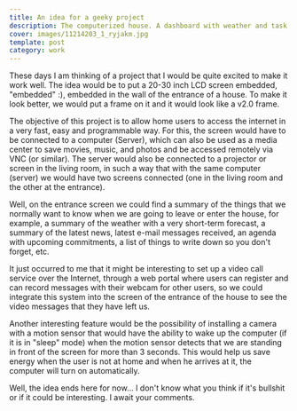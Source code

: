 ```yaml
---
title: An idea for a geeky project
description: The computerized house. A dashboard with weather and task information in the mirror at the entrance
cover: images/11214203_1_ryjakm.jpg
template: post
category: work
---
```


These days I am thinking of a project that I would be quite excited to make it work well. The idea would be to put a 20-30 inch LCD screen embedded, "embedded" :), embedded in the wall of the entrance of a house. To make it look better, we would put a frame on it and it would look like a v2.0 frame.

The objective of this project is to allow home users to access the internet in a very fast, easy and programmable way. For this, the screen would have to be connected to a computer (Server), which can also be used as a media center to save movies, music, and photos and be accessed remotely via VNC (or similar). The server would also be connected to a projector or screen in the living room, in such a way that with the same computer (server) we would have two screens connected (one in the living room and the other at the entrance).

Well, on the entrance screen we could find a summary of the things that we normally want to know when we are going to leave or enter the house, for example, a summary of the weather with a very short-term forecast, a summary of the latest news, latest e-mail messages received, an agenda with upcoming commitments, a list of things to write down so you don't forget, etc.

It just occurred to me that it might be interesting to set up a video call service over the Internet, through a web portal where users can register and can record messages with their webcam for other users, so we could integrate this system into the screen of the entrance of the house to see the video messages that they have left us.

Another interesting feature would be the possibility of installing a camera with a motion sensor that would have the ability to wake up the computer (if it is in "sleep" mode) when the motion sensor detects that we are standing in front of the screen for more than 3 seconds. This would help us save energy when the user is not at home and when he arrives at it, the computer will turn on automatically.

Well, the idea ends here for now… I don't know what you think if it's bullshit or if it could be interesting. I await your comments.